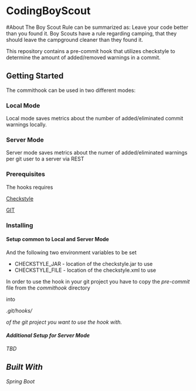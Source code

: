 # CodingBoyScout

#About
The Boy Scout Rule can be summarized as: Leave your code better than you found it. Boy Scouts have a rule regarding camping, that they should leave the campground cleaner than they found it.

This repository contains a pre-commit hook that utilizes checkstyle to determine the amount of added/removed warnings in a commit.


## Getting Started

The commithook can be used in two different modes:

### Local Mode
Local mode saves metrics about the number of added/eliminated commit warnings locally.

### Server Mode
Server mode saves metrics about the numer of added/eliminated warnings per git user to a server via REST


### Prerequisites


The hooks requires 
    
[Checkstyle](http://checkstyle.sourceforge.net/)

[GIT](https://git-scm.com/)


### Installing


#### Setup common to Local and Server Mode
And the following two environment variables to be set

- CHECKSTYLE_JAR - location of the checkstyle.jar to use
- CHECKSTYLE_FILE -  location of the checkstyle.xml to use


In order to use the hook in your git project you have to copy the <em>pre-commit</em> file from the <em>commithook</em> directory  


into 

<em>.git/hooks/<em>

of the git project you want to use the hook with.


#### Additional Setup for Server Mode
TBD


## Built With
Spring Boot
